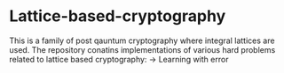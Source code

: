 # Lattice-based-cryptography

This is a family of post qauntum cryptography where integral lattices are used.
The repository conatins implementations of various hard problems related to lattice based cryptography:
-> Learning with error

